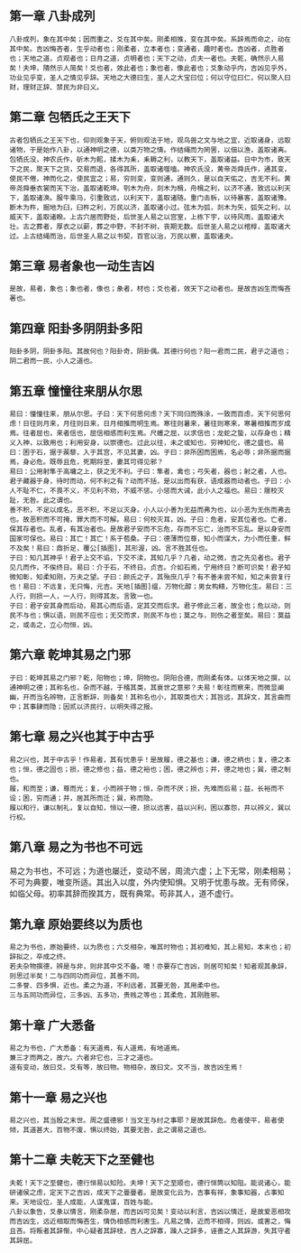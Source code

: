 ## 第一章 八卦成列
    
    八卦成列，象在其中矣；因而重之，爻在其中矣。刚柔相推，变在其中矣。系辞焉而命之，动在其中矣。吉凶悔吝者，生乎动者也；刚柔者，立本者也；变通者，趣时者也。吉凶者，贞胜者也；天地之道，贞观者也；日月之道，贞明者也；天下之动，贞夫一者也。夫乾，确然示人易矣！夫坤，隤然示人简矣！爻也者，效此者也；象也者，像此者也；爻象动乎内，吉凶见乎外，功业见乎变，圣人之情见乎辞。天地之大德曰生，圣人之大宝曰位；何以守位曰仁，何以聚人曰财，理财正辞、禁民为非曰义。

## 第二章 包牺氏之王天下

    古者包牺氏之王天下也，仰则观象于天，俯则观法于地，观鸟兽之文与地之宜，近取诸身，远取诸物，于是始作八卦，以通神明之德，以类万物之情。作结绳而为罔罟，以佃以渔，盖取诸离。包牺氏没，神农氏作，斫木为耜，揉木为耒，耒耨之利，以教天下，盖取诸益。日中为市，致天下之民，聚天下之货，交易而退，各得其所，盖取诸噬嗑。神农氏没，黄帝尧舜氏作，通其变，使民不倦，神而化之，使民宜之；易，穷则变，变则通，通则久，是以自天佑之，吉无不利。黄帝尧舜垂衣裳而天下治，盖取诸乾坤。刳木为舟，剡木为楫，舟楫之利，以济不通，致远以利天下，盖取诸涣。服牛乘马，引重致远，以利天下，盖取诸随。重门击柝，以待暴客，盖取诸豫。断木为杵，掘地为臼，臼杵之利，万民以济，盖取诸小过。弦木为弧，剡木为矢，弧矢之利，以威天下，盖取诸睽。上古穴居而野处，后世圣人易之以宫室，上栋下宇，以待风雨，盖取诸大壮。古之葬者，厚衣之以薪，葬之中野，不封不树，丧期无数。后世圣人易之以棺椁，盖取诸大过。上古结绳而治，后世圣人易之以书契，百官以治，万民以察，盖取诸夬。

## 第三章 易者象也一动生吉凶

    是故，易者，象也；象也者，像也；彖者，材也；爻也者，效天下之动者也。是故吉凶生而悔吝著也。

## 第四章 阳卦多阴阴卦多阳
    
    阳卦多阴，阴卦多阳。其故何也？阳卦奇，阴卦偶。其德行何也？阳一君而二民，君子之道也；阴二君而一民，小人之道也。

## 第五章 憧憧往来朋从尔思
    
    易曰：憧憧往来，朋从尔思。子曰：天下何思何虑？天下同归而殊涂，一致而百虑，天下何思何虑！日往则月来，月往则日来，日月相推而明生焉。寒往则暑来，暑往则寒来，寒暑相推而岁成焉。往者屈也，来者信也，屈信相感而利生焉。尺蠖之屈，以求信也；龙蛇之蛰，以存身也；精义入神，以致用也；利用安身，以崇德也。过此以往，未之或知也，穷神知化，德之盛也。易曰：困于石，据于蒺藜，入于其宫，不见其妻，凶。子曰：非所困而困焉，名必辱；非所据而据焉，身必危。既辱且危，死期将至，妻其可得见邪？
    易曰：公用射隼于高墉之上，获之无不利。子曰：隼者，禽也；弓矢者，器也；射之者，人也。君子藏器于身，待时而动，何不利之有？动而不括，是以出而有获，语成器而动者也。子曰：小人不耻不仁，不畏不义，不见利不劝，不威不惩。小惩而大诫，此小人之福也。易曰：屦校灭趾，无咎。此之谓也。
    善不积，不足以成名，恶不积，不足以灭身。小人以小善为无益而弗为也，以小恶为无伤而弗去也。故恶积而不可掩，罪大而不可解。易曰：何校灭耳，凶。子曰：危者，安其位者也。亡者，保其存者也。乱者，有其治者也。是故君子安而不忘危，存而不忘亡，治而不忘乱。是以身安而国家可保也。易曰：其亡！其亡！系于苞桑。子曰：德薄而位尊，知小而谋大，力小而任重，鲜不及矣！易曰：鼎折足，覆公[插图]，其形渥，凶。言不胜其任也。
    子曰：知几其神乎！君子上交不谄，下交不渎，其知几乎？几者，动之微，吉之先见者也。君子见几而作，不俟终日。易曰：介于石，不终日。贞吉。介如石焉，宁用终日？断可识矣！君子知微知彰，知柔知刚，万夫之望。子曰：颜氏之子，其殆庶几乎？有不善未尝不知，知之未尝复行也！易曰：不远复，无只悔，元吉。天地[插图]缊，万物化醇；男女构精，万物化生。易曰：三人行，则损一人，一人行，则得其友。言致一也。
    子曰：君子安其身而后动，易其心而后语，定其交而后求。君子修此三者，故全也；危以动，则民不与也；惧以语，则民不应也；无交而求，则民不与也；莫之与，则伤之者至矣。易曰：莫益之，或击之，立心勿恒，凶。


## 第六章 乾坤其易之门邪

    子曰：乾坤其易之门邪？乾，阳物也；坤，阴物也。阴阳合德，而刚柔有体。以体天地之撰，以通神明之德；其称名也，杂而不越，于稽其类，其衰世之意邪？夫易！彰往而察来，而微显阐幽，开而当名辨物，正言断辞，则备矣！其称名也小，其取类也大；其旨远，其辞文，其言曲而中；其事肆而隐；因贰以济民行，以明失得之报。

## 第七章 易之兴也其于中古乎
    
    易之兴也，其于中古乎！作易者，其有忧患乎！是故履，德之基也；谦，德之柄也；复，德之本也；恒，德之固也；损，德之修也；益，德之裕也；困，德之辨也；井，德之地也；巽，德之制也。
    履，和而至；谦，尊而光；复，小而辨于物；恒，杂而不厌；损，先难而后易；益，长裕而不设；困，穷而通；井，居其所而迁；巽，称而隐。
    履以和行，谦以制礼，复以自知，恒以一德，损以远害，益以兴利，困以寡怨，井以辨义，巽以行权。

## 第八章 易之为书也不可远
   
   易之为书也，不可远；为道也屡迁，变动不居，周流六虚；上下无常，刚柔相易；不可为典要，唯变所适。其出入以度，外内使知惧。又明于忧患与故。无有师保，如临父母。初率其辞而揆其方，既有典常。苟非其人，道不虚行。

## 第九章 原始要终以为质也

    易之为书也，原始要终，以为质也；六爻相杂，唯其时物也；其初难知，其上易知，本末也；初辞拟之，卒成之终。
    若夫杂物撰德，辨是与非，则非其中爻不备。噫！亦要存亡吉凶，则居可知矣！知者观其彖辞，则思过半矣！二与四同功而异位，其善不同。
    二多誉、四多惧，近也。柔之为道，不利远者，其要无咎，其用柔中也。
    三与五同功而异位，三多凶、五多功，贵贱之等也；其柔危，其刚胜邪。

## 第十章 广大悉备

    易之为书也，广大悉备：有天道焉，有人道焉，有地道焉。
    兼三才而两之，故六。六者非它也，三才之道也。
    道有变动，故曰爻。爻有等，故曰物。物相杂，故曰文。文不当，故吉凶生焉！

## 第十一章 易之兴也

    易之兴也，其当殷之末世。周之盛德邪！当文王与纣之事耶？是故其辞危。危者使平，易者使倾，其道甚大，百物不废，惧以终始，其要无咎，此之谓易之道也。

## 第十二章 夫乾天下之至健也

    夫乾！天下之至健也，德行恒易以知险。夫坤！天下之至顺也，德行恒筒以知阻。能说诸心，能研诸侯之虑，定天下之吉凶，成天下之亹亹者。是故变化云为，吉事有祥，象事知器，占事知来。天地设位，圣人成能，人谋鬼谋，百姓与能。
    八卦以象告，爻彖以情言，刚柔杂居，而吉凶可见矣！变动以利言，吉凶以情迁，是故爱恶相攻而吉凶生，远近相取而悔吝生，情伪相感而利害生。凡易之情，近而不相得，则凶，或害之，悔且吝。将叛者其辞惭，中心疑者其辞枝，吉人之辞寡，躁人之辞多，诬善之人其辞游，失其守者其辞屈。